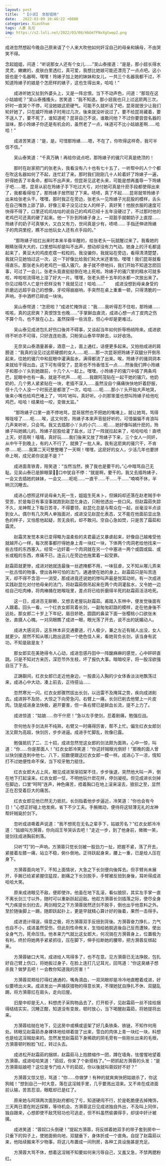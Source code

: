 ```yaml
---
layout: post
title:  "【小说】 急智猎艳"
date:   2022-03-09 10:46:22 +0800
categories: XiaoShuo
tags: 人妻 乱伦
img: https://s2.loli.net/2022/03/08/HbGm7FNxXgtwep2.png
---
```

成进忽然想起今晚自己原来请了个人来大吹他如何奸淫自己的母亲和姨母，不由哭笑不得。

念起姐姐，问道：“听说那女人还有个女儿……”吴山泰接道：“是是，那小妞长得水灵灵，嫩嫩的，皮肤白里透红，真可爱，我想比她娘可能还漂亮了一点点吧。这小妞也是个名器啊，嘿嘿！玲婊子加上她的妹妹和女儿，一共三个名器我都干过，不知道玲婊子的娘是个怎麽样的婊子，这也生得出来，哈哈！” 

　　成进听她又扯到外婆头上，又是一阵忿恨。当下不动声色，问道：“那现在这小姑娘呢？”吴山泰搔搔头，苦笑道：“我不知道。那小妞我也只上过这麽两三次，奸时一直哭个不停，可没她娘这麽硬气。可能不久就听话了吧，昆哥就很少让我们轮奸她了，只在威吓玲婊子时用过几次，後来就没听说过了。要不给昆哥藏着，要不送人了，要不死了，谁知道呢？昆哥自己不说，谁敢问他？不过你要尝尝名器的滋味，那小玲婊子你还是有机会的，虽然老了一点，味道可不比小姑娘差啊……哈哈！” 

　　成进苦笑道：“是，是。可惜那玲婊……嗯，不在了，你吹得这样奇，我可半信不信。” 

　　吴山泰笑道：“千真万确！再给你说点吧，那玲婊子的骚穴可真是绝顶的！ 

　　那时在赵家把门的张老头，我看没有八十也有七十五了，一听帮中的人个个都在吹这名器如何了不起，连忙赶了来。那时我们刚刚几十人轮着奸了玲婊子一遍，奸得她丢了半条命，都叫不出声来，但昆哥见这老头来，可能是想再羞辱一下玲婊子吧……嗯，昆哥从前在玲婊子手下吃过大亏，对付她可真是什麽手段都使得出来了，我都看得怕了，那玲婊子居然挺了下来。啧啧，真了不起……昆哥就带玲婊子出来给张老头干。嘿嘿，那时我正在旁边，张老头一见玲婊子光屁股的模样，舌头在自己嘴唇上舔了舔，好像三辈子没见过女人的样子，真好笑！他脱衣服的速度可快得不得了，口里还叽叽咕咕的说自己的鸡鸡已经十五年没硬过了，不过那时他的老鸡巴可还真的硬了起来。他一下扑到玲婊子身上，一双脏手就朝奶子上直捏……玲婊子的奶子可真够大，又白又有力，世间真是少有，啧啧…… 手指还伸进玲婊子的肉洞里挖，瞧不出他玩女人还有点手段的。” 

　　“那玲婊子给扛出来时本来半昏半醒的，给张老头一玩就醒过来了。我看她的眼睛张得大大的，口里想叫却是叫不出声，想动却没有力气动。她身上的汗毛都竖起来了，黄豆大的鸡皮疙瘩一粒粒的。我没骗你，我就站在旁边，看得清清楚楚，我就只见她怕过这一次，这一下好像比给我们轮大米还害怕，嘿嘿！我们昆哥就看得直乐。那张老头的老鸡巴一插入骚穴，身子就不停地抖，我们开始不知道怎麽回事，可过了一会儿，张老头竟直挺挺倒在地上死啦。玲婊子的骚穴里的精水可就多啦，哗啦啦流得地上湿了好大一片。嘿嘿，张老头把十五年的水都一次放出来了。你见过精尽人亡是什麽样没有？我就见过！哈哈……”
　　成进没想到母亲身受的折磨远远超乎自己的想像，牙咬得崩崩响，手突然在桌上重重一顿，只得清脆的一声响，手中酒杯已碎成一块块。 

　　吴山泰愕道：“怎麽啦？”成进忙掩饰说：“我……我听得忍不住啦，那玲婊……咳咳，真的这麽爽？真恨馀生也晚……”手掌鲜血直流，成进心想一点丁皮肉之伤不算个鸟，也不放在心上。虽然探得一些消息，但心中却是更难过。 

　　吴山泰见成进包扎好伤口後并不碍事，又谈起当年如何折辱杨绡玲来。成进欲待不听亦不可得，只好连连劝酒，只盼吴山泰早早醉去，以好收场。 

　　无奈吴山泰酒量甚豪，酒意一上，面上通红，话便更多起来。又拍拍成进的肩膀道：“我真的没见过这麽硬朗的女人……呃……那一次昆哥把玲婊子双腿分开倒吊起来，往她的骚穴中和屁眼中灌满盐水，满得都流了出来。唉，玲婊子的骚洞洞本来就给干得出血，这下可有得受了，昆哥也不怜香惜玉一点……然後我们押小玲婊子和那小丫头到她跟前，十几个人一起上。嘿嘿，小玲婊子的骚穴中插了两条鸡巴，屁眼中也有一条，就是不吭声……呃……我跟阿茂贴在一起干她的骚穴，他奶奶的，几个男人紧紧贴在一块，老插不深入……虽然没自个痛痛快快地奸着舒服，但十几个人没一个时辰还是都泄了一次，哈哈……呃……那小丫头开始大声地哭，後来小嘴也给鸡巴堵上了，‘呜呜’地叫，真好听。小刘那笨蛋也想叫玲婊子给他吃鸡巴，哈哈！结果给一咬，变做太监。” 

　　“那玲婊子口里一直不停地骂，昆哥居然也不把她的嘴堵上，就让她骂，骂得喉咙哑了……呃……唉，这又何苦，玲婊子本来声音挺好听的，可惜偏偏不肯浪叫几声来听听，只会骂。我又去插那小丫头的小穴……呃……她好像叫嫣什麽的，玲婊子叫她嫣儿的。玲婊子屁股给灌了盐水，过了一阵就拉起来了，哈哈哈哈！直喷上天，好高啊！嘻嘻，真好玩……我们後来又放了玲婊子下来，三个女人一同奸，从中午干到晚上，有的人不行了，就换了一批人来。我有这麽爽的骚穴干，不肯停……呃……我第二天可整整睡了一天啊！嘿嘿，这麽好的女人，少活几年也要拼命上啊，成兄弟你说是不是？” 

　　成进面青铁青，陪笑道：“当然当然，换了我也是要干的。”心中暗骂自己无耻。见吴山泰已是醉眼蒙，口中犹自不停：“就是啊，要干的。我又去插玲婊子，一会又去插她的妹妹，一会又……呃呃……一直干……干……干……”喃喃不休，半晌沉沉睡去。 

　　成进心想照这样说母亲九死一生，姐姐生死未卜，但姨妈却还落在赵老贼手中受苦，於是每日有事没事就跑到赵昆化身边，只盼他透出一些口风。但赵霜茹失踪不久，龙神帮上下每日苦寻，不得要领，赵昆化总是与帮众在一起，丝毫没半点谈到女人。偶尔有几次两人单独面对，成进没见赵昆化表态，又不能在他面前显出急色的样子，又怕惹他起疑，苦无良机，却不敢问。空自心急如焚，只是苦了霜茹和霜灵。 

　　赵霜灵发觉本来已变得略为温柔些的夫君最近又暴虐起来，好像自己越难受他就越开心一样，每次房事都拧得她身上青一块红一块，下体两个肉洞老给他找来一些古怪的东西塞入，经常一边奸着一个肉洞就在另一个中塞进一两个或圆或扁、或长或粗的东西，疼痛不已，连云儿在旁边也拖累着一起受罪。

赵霜茹就更惨，成进对她就连最後一丝遮掩都不用，一味狂虐，又不知从哪儿弄来一批古怪的物事，使出各种可怕的法门，通通使在她的身上。赵霜茹只是叫苦连天，却不得不含泪一一消受，那成进竟还说她的惨叫声最是悦耳动听。有一次成进实践赵昆化对付他母亲的法门，将赵霜茹倒吊起来在两个肉洞灌盐水，又令她一边给自己吃肉棒，将肉棒捅在她喉咙里，差点将已给折磨得半死的赵霜茹活活呛死。 

　　这一日，成进百无聊赖，又想去老屋玩赵霜茹。甫踏入东林中，便发觉後面有人跟着。回头一看，一个红衣女郎背着长剑，一副匆匆赶路的模样，走在他身後不远处。那女郎二十岁上下年纪，眉目娇艳，圆圆的鼻梁下面一张樱桃小口欲张未张，直摄人心魄。一对凤眼瞧了成进一眼，眼光荡了开去，说不出的妩媚动人。 

　　成进大感诧异，这东林本非交通要道，行人极少，兼之左近有贼人出没，女人就更少。居然不知从哪儿跑出这麽一个绝色佳人来，看她背负长剑，该当身有武功，不知是敌是友？ 

　　那女郎实在美艳得令人心动，成进忽感丹田中一阵酸麻麻的感觉，心中砰砰直跳。只是不知对方来历，深恐节外生枝，坏了报仇大事。暗暗咬牙，将一股淫欲强自压了下去。 

　　正踌蹰间，红衣女郎已走近他身边，一股直沁入胸的少女体香淡淡地飘荡过来，成进心中大动，凑上前去，正待搭讪…… 

　　忽然寒光一闪，红衣女郎骤然拔出长剑，以迅雷不及掩耳之势，疾向成进削去。成进猝不及防，大惊之下向旁急闪，右臂上一痛，长剑已削去他臂上一片皮肉。饶是成进身法快极，避开要害，但一条右臂已是鲜血长流，提不上力了。 

　　成进惊道：“姑娘……你干什麽！”急以左手使剑，忍着剧痛，勉强应战。 

　　奈何他左手剑法并不纯熟，右臂又一时痛得厉害，帮不上忙。偏生红衣女郎剑法又颇为高超，快剑厉，步步进逼。成进手忙脚乱，败像已露。 

　　勉强抵抗了二、三十招，成进忽然觉这女郎的剑法颇为面熟，心中一惊，叫道：“你……你是那面人！”红衣女郎冷笑道：“你这奸贼眼光倒好！”那晚的面人曾以快剑接连刺中他七、八下，招数便跟这红衣女郎一模一样。成进心下一凉，情知打不过她便性命不保，当下咬牙勉力挺住。 

　　红衣女郎大占上风，眼见成进渐渐招架不住，步步後退，突然他大叫一声，倒在地下打起滚来。红衣女郎一怔，不明他玩什麽花样，停剑凝视。但见成进长剑掉在脚边，口里“呵呵”连声，神色痛苦，捂着胸口在地上滚来滚去，狼狈之至，显然正在忍受着巨大的痛苦。 

　　红衣女郎见他已然无力抵抗，长剑指着他步步逼近，冷笑道：“你也会有今日！”心想正好碰上他发病，省下不少工夫。手腕微动，便待将这轻薄无礼的龙神帮奸贼毙於剑下。 

　　忽听成进嘶着声说道：“我不想死在无名之辈手下，姑娘芳名？”红衣女郎冷冷道：“姑娘叫方漪蓉，你向阎王爷哭诉去吧！”走近一步，到了他身前，微微一笑，提剑往成进胸前刺落。 

　　只听“叮”的一声响，方漪蓉只觉长剑被一股劲力一扯，把握不紧，荡了开去，紧接着左膝一痛，站立不稳，俯仆倒地。正待跃起身来，腰上一重，已是给人压在身下。 

　　方漪蓉面向地下，不知上面情状，大急之下长剑便向後挥去。但手臂尚未展开，手腕已给紧紧握住猛捏，剧痛之下长剑脱手，手臂被反扭到身後，耳听得成进哈哈大笑。 

　　原来成进眼见不敌，便即使诈。他虽在地下乱滚，看似狼狈，其实左手掌一直不离长剑三寸以外，随时可以重新跃起迎敌。他趁方漪蓉长剑插落之际，使尽全身气力疾提长剑扫去，两剑相交之下方漪蓉居然还剑不脱手，倒也出乎他意料之外。至於随後脚上一踢，随即跃起扑上，更是早就精心算计好的後着，果然一击得手。 

　　成进诡计得逞，得意之极，将方漪蓉双手反扭到背後。方漪蓉奋力挣扎，力气也自不小，成进虽然受伤，但此刻性命攸关，生怕给她脱逃後自己反而遭殃，使出全身气力，死命压住。他本来力气就比这女郎大，何况骑在方漪蓉身上，位置极为有利，终於将她两手紧紧抓往，压在脚下，伸手拉断她的腰带，把方漪蓉反绑起来。 

　　方漪蓉破口大骂，成进给人骂得多了，也不在意。见方漪蓉已无法挣脱，包扎好自己臂上伤口，将她扳过身子，在脸上连打几记耳光，回骂道：“你这臭婊子想杀我？做梦去吧！一会教你知道我的厉害！” 

　　方漪蓉双颊给打得红通通的，嘴角滴血，一双凤眼却是冷冷地直瞪着成进，好似要喷出火来。成进发出一声捕获猎物的得意长笑，不理她犹自挣扎不休、双腿乱踢，将方漪蓉扛在肩头，走向旧屋。 

　　旧屋中却是无人，料想虎子采购物品去了。打开柜子，见赵霜茹一丝不挂给捆得结结实实，沉睡正酣，知道没有变故，顿时放心，当下喝醒赵霜茹，将她提将出来。 

　　方漪蓉给抛在地下，见这房中或横或竖架了好几条铁条、铁链，不知作何用处。转眼见赵霜茹赤身裸体地给绑着提了出来，雪白的肉体上青一块红一块，料想也是给这淫贼劫来的。忽然发觉赵霜茹下身稀疏的阴毛旁有一些刚长出来的毛根，方漪蓉顿时粉脸飞红，转过头去。 

　　成进松开赵霜茹的捆绑，赵霜茹马上抱膝缩作一团，蹲在墙角，怯惺惺地望着方漪蓉。成进哈哈笑道：“茹奴，你来了个新搭档了。”一把抓起方漪蓉的头发：“是方漪蓉姑娘吧？这位是专门给人干的茹奴，你以後就叫蓉奴好不好？” 

　　方漪蓉又惊又怒，骂道：“你……你做梦！有种的就爽爽快把姑娘杀了，你这狗贼！”想到自己一时大意，落在这淫贼手里，几乎要溅出泪来。又不肯在成进面前认输，苦苦忍泪，眼眶却已是红了。 

　　原来她与阿琪两次面到赵府都吃了亏，知道硬闯不行，於是乾脆便去掉掩饰，三天两日潜在附近探察，等待机会。方漪蓉这日见成进独自外出，不及叫上同伴，独自跟来，心想即使不敌凭轻功也可逃走，但不料虽然偷袭得手，却误中奸计被擒。 

　　成进笑道：“蓉奴口头倒硬！”提起方漪蓉，将反绑着她双手的带子套到房中一只垂下的钩子上，使她面俯向地，双腿垂下，身体折成一个直角。自捉了赵霜茹以来，他陆续搬来不少物事，将这儿布置成一间刑房，各种工具设施甚是充足。 

　　方漪蓉大骂不休，想着这淫贼不知要如何来污辱自己，又羞又急，不禁两腮粉红。